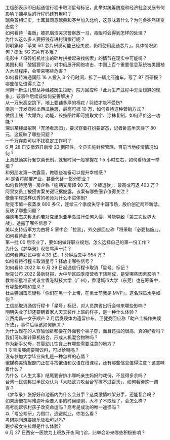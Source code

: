 工信部表示即日起通信行程卡取消星号标记，此举对统筹防疫和经济社会发展有何影响？摘星后的行程码还有用吗？  
瑞典首相证实，土耳其同意瑞典和芬兰加入北约，这意味着什么？为何会突然转变态度？  
如何看待「毒贩」被抓崩溃哭求警察放一马，毒贩将会得到怎样的处理？  
为什么这么多人要把钱存进村镇银行呢？  
郭明錤称「苹果 5G 芯片研发可能已经失败，仍将使用高通芯片」，具体情况如何？研发 5G 芯片有多难？  
电影中「将碎纸机吐出的碎片拼接起来找线索」的情节在现实中可能吗？  
美国利用「酸狐狸平台」对中俄展开网络攻击，中国上百个重要信息系统被美国植入木马程序，会带来哪些危害？  
如何看待海通国际 16 人投入 3 个月时间，拆了一辆比亚迪车，写了 87 页研报？哪些信息值得关注？  
河南一新生儿臂丛神经被医生拉断，院方回应称「此为生产过程中无法规避的现象」，该事件后续该如何妥善解决？  
从一万米高空跳下，地上要铺多厚的棉花 / 羽绒才能不受伤?  
南京一开发商推出西瓜换房，最高可抵 10 万，如何看待这种营销方式？  
微信上线「大爆炸」功能，长按图片即可提取文字、涂抹复制，如何评价这一功能？  
深圳某楼盘招聘「充场看房团」，要求穿着打扮要富态，记者卧底半天赚了 80 元，这反映了哪些问题？  
一千万存款可以不找稳定工作吗？  
6 月 28 日安徽泗县新增 23 例阳性，全县实施封控管理，目前当地疫情情况如何？  
上海鼓励实行餐饮桌长制，就餐时间一般掌握在 1.5 小时左右，如何看待这一举措？  
和男朋友第一次露营，做哪些准备可以提升幸福感？  
AI 是否将颠覆产业，甚至代替一部分职业？  
如何看待昆明一房企称「逾期交房超 90 天，全额退款」，最高或可退 400 万？  
阿里女员工被侵害案关键证据披露，该案有哪些细节值得关注？  
像董宇辉这样优秀的老师为什么不进体制?  
耐克市值一夜蒸发 800 多亿，连续三个季度失守中国市场，股价创近两年新低，反映了哪些问题？  
梅德韦杰夫称北约若对克里米亚半岛进行任何入侵，可能导致「第三次世界大战」，透露了哪些信息？  
美以支持俄军方为由将 5 家中企「拉黑」，外交部回应称「将采取『必要措施』」，如何看待此事？  
第一批 00 后毕业了，要如何做好职业规划，怎么选择自己的第一份工作？  
为什么《梦华录》现在骂声一片？  
如何看待彩民中奖 4.39 亿，1 分钟后又中 954 万？  
如何看待行程卡取消星号？释放出哪些信号？  
如何看待 2022 年 6 月 29 日起通信行程卡取消「星号」标记？  
耐克公布 2022 最新财报，大中华区四季度营收下降两成，是受哪些因素影响？  
教育部批准正式设立香港科技大学（广州），香港城市大学（东莞）也在筹备中，有哪些影响和意义？  
杜兰特回击质疑称「你们在黑一个上帝，在勇士前我是 MVP」，这名球员水平如何？  
工信部取消通信行程卡「星号」标记，对人员跨省出行会带来哪些影响？  
明明失业了却还要瞒着家人天天装作上班的样子，是一种什么体验？  
江西南昌一女子顺产 2 月后发现体内遗留纱布，卫健委回应称「助产士操作失误所致」，事件后续该如何解决？  
为什么现在的人穿瑜伽裤都要在外面套个袜子穿，而且还拉的很高，真的好看吗？  
我们可以和计算机结合，形成人机混合物种吗？  
作为新手父母，在婴幼儿饮食上有哪些需要注意的地方？  
1 岁宝宝哭闹要喝饮料，可以给喝吗？  
没有参加大学毕业典礼是一种怎样的心情？  
俄媒称美情报部门正在寻找俄语和汉语在线课程，还有哪些信息值得注意？这意味着什么？  
为什么《人生大事》结尾要安排小哪吒亲生妈妈的戏份，不显得多余吗？  
台湾一民调称过半民众认为「大陆武力攻台台军撑不过百天」，如何看待这一调查？  
《梦华录》张好好和池衙内为什么会分手？这类激情吵架分手，还能复合吗？  
如果唐僧在阿难迦叶索要人事的时候硬刚，大不了不取经了，会怎么样？  
高考能帮农村孩子改变命运吗？高考是成功的唯一途径吗？  
以「考公考研」为借口，逃避就业，你怎么看？  
考研期间想要娱乐放松可以吗?  
跑步被女生拉爆是什么体验?  
6 月 27 日西安一医院为上班族开夜间门诊，此举会带来哪些积极影响？  
